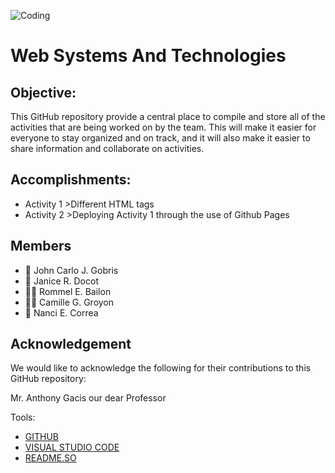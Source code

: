 ![Coding](https://www.hostinger.com/tutorials/wp-content/uploads/sites/2/2021/08/learn-coding-online-for-free.webp)
# Web Systems And Technologies

## Objective:
This GitHub repository provide a central place to compile and store all of the activities that are being worked on by the team. This will make it easier for everyone to stay organized and on track, and it will also make it easier to share information and collaborate on activities.

## Accomplishments:
- Activity 1 >Different HTML tags
- Activity 2 >Deploying Activity 1 through the use of Github Pages

## Members
- 👨 John Carlo J. Gobris
- 👧 Janice R. Docot
- 👨‍🦱 Rommel E. Bailon 
- 👱‍♀️ Camille G. Groyon
- 👦 Nanci E. Correa
  
## Acknowledgement
We would like to acknowledge the following for their contributions to this GitHub repository:

Mr. Anthony Gacis our dear Professor

Tools:
- [GITHUB](https://github.com/)
- [VISUAL STUDIO CODE](https://code.visualstudio.com/)
- [README.SO](https://readme.so/)




